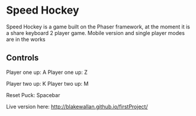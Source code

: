 # Speed Hockey

Speed Hockey is a game built on the Phaser framework, at the moment it is a share keyboard 2 player game. Mobile version and single player modes are in the works

## Controls
Player one up: A
Player one up: Z

Player two up: K
Player two up: M

Reset Puck: Spacebar

Live version here:
http://blakewallan.github.io/firstProject/
